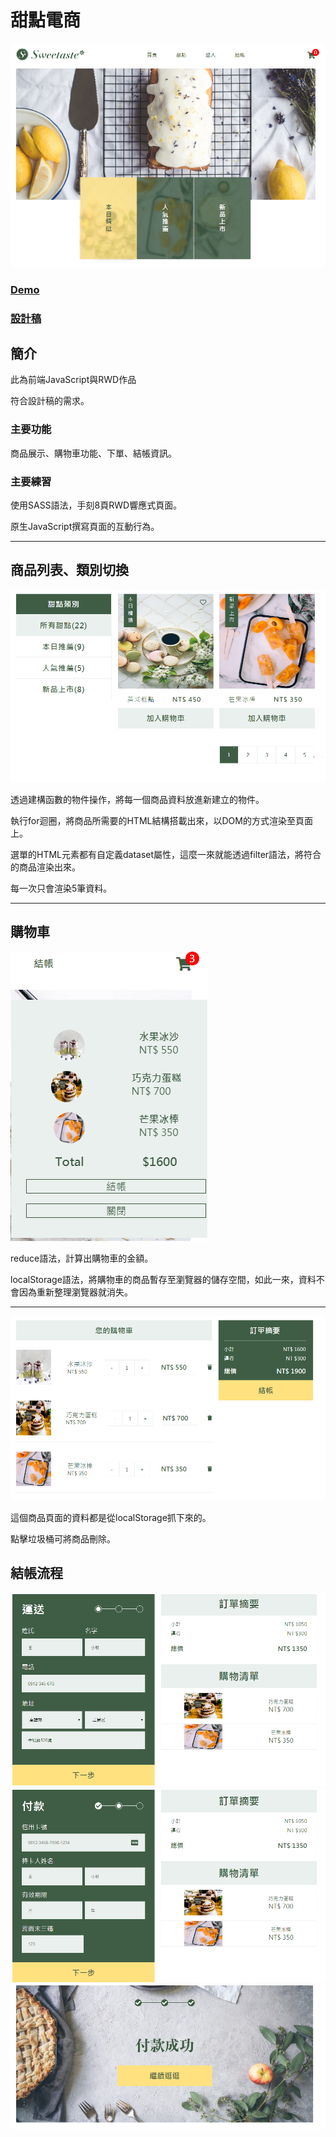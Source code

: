 # 甜點電商
![image](https://github.com/lhikarul/shopping-store/blob/master/demo/demo1.png?raw=true)

### [Demo](https://lhikarul.github.io/shopping-store/)
### [設計稿](https://xd.adobe.com/spec/934efdb7-a7e4-47d5-572e-efece0914f62-e57f/?fbclid=IwAR2WYiDk0TpL4JKTxjcD_u6MEW58UKVKhfqefH97T7AENbqBz6yceqMYz4k)

## 簡介
此為前端JavaScript與RWD作品

符合設計稿的需求。

### 主要功能

商品展示、購物車功能、下單、結帳資訊。


### 主要練習

使用SASS語法，手刻8頁RWD響應式頁面。

原生JavaScript撰寫頁面的互動行為。

***

## 商品列表、類別切換

![image](https://github.com/lhikarul/shopping-store/blob/master/demo/demo3.png?raw=true)

透過建構函數的物件操作，將每一個商品資料放進新建立的物件。

執行for迴圈，將商品所需要的HTML結構搭載出來，以DOM的方式渲染至頁面上。

選單的HTML元素都有自定義dataset屬性，這麼一來就能透過filter語法，將符合的商品渲染出來。

每一次只會渲染5筆資料。

***

## 購物車

  ![image](https://github.com/lhikarul/shopping-store/blob/master/demo/demo4.png?raw=true)
  
  reduce語法，計算出購物車的金額。
  
  localStorage語法，將購物車的商品暫存至瀏覽器的儲存空間，如此一來，資料不會因為重新整理瀏覽器就消失。
  
 ***
  
  ![image](https://github.com/lhikarul/shopping-store/blob/master/demo/demo5.png?raw=true)
  
  這個商品頁面的資料都是從localStorage抓下來的。
  
  點擊垃圾桶可將商品刪除。
  
 ## 結帳流程
  ![image](https://github.com/lhikarul/shopping-store/blob/master/demo/demo6.png?raw=true)
  ![image](https://github.com/lhikarul/shopping-store/blob/master/demo/demo7.png?raw=true)
  ![image](https://github.com/lhikarul/shopping-store/blob/master/demo/demo8.png?raw=true)
  
  
  








  
